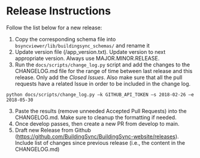 # Release Instructions

Follow the list below for a new release:

1. Copy the corresponding schema file into `bsyncviewer/lib/buildingsync_schemas/` and rename it
2. Update version file (/app_version.txt). Update version to next appropriate version. Always use MAJOR.MINOR.RELEASE.
3. Run the `docs/scripts/change_log.py` script and add the changes to the CHANGELOG.md file for the range of time between last release and this release. Only add the _Closed Issues_. Also make sure that all the pull requests have a related Issue in order to be included in the change log.

```
python docs/scripts/change_log.py –k GITHUB_API_TOKEN –s 2018-02-26 –e 2018-05-30
```

3. Paste the results (remove unneeded Accepted Pull Requests) into the CHANGELOG.md. Make sure to cleanup the formatting if needed.
4. Once develop passes, then create a new PR from develop to main.
5. Draft new Release from Github (https://github.com/BuildingSync/BuildingSync-website/releases). Include list of changes since previous release (i.e., the content in the CHANGELOG.md)
